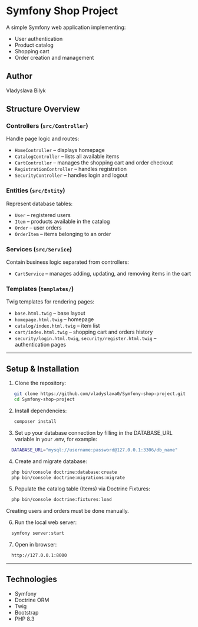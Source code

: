 # Symfony Shop Project

A simple Symfony web application implementing:
- User authentication
- Product catalog
- Shopping cart
- Order creation and management

## Author
Vladyslava Bilyk

## Structure Overview

### Controllers (`src/Controller`)
Handle page logic and routes:
- `HomeController` – displays homepage
- `CatalogController` – lists all available items
- `CartController` – manages the shopping cart and order checkout
- `RegistrationController` – handles registration
- `SecurityController` – handles login and logout

### Entities (`src/Entity`)
Represent database tables:
- `User` – registered users
- `Item` – products available in the catalog
- `Order` – user orders
- `OrderItem` – items belonging to an order

### Services (`src/Service`)
Contain business logic separated from controllers:
- `CartService` – manages adding, updating, and removing items in the cart

### Templates (`templates/`)
Twig templates for rendering pages:
- `base.html.twig` – base layout
- `homepage.html.twig` – homepage
- `catalog/index.html.twig` – item list
- `cart/index.html.twig` – shopping cart and orders history
- `security/login.html.twig`, `security/register.html.twig` – authentication pages

---

## Setup & Installation

1. Clone the repository:
```bash
   git clone https://github.com/vladyslava0/Symfony-shop-project.git
   cd Symfony-shop-project
``` 
2. Install dependencies:
```bash
   composer install
```
3. Set up your database connection by filling in the DATABASE_URL variable in your .env, for example:
 ```bash
   DATABASE_URL="mysql://username:password@127.0.0.1:3306/db_name"
```
4. Create and migrate database:
 ```bash
   php bin/console doctrine:database:create
   php bin/console doctrine:migrations:migrate
```
5. Populate the catalog table (Items) via Doctrine Fixtures:
 ```bash
   php bin/console doctrine:fixtures:load
```
Creating users and orders must be done manually.

6. Run the local web server:
 ```bash
   symfony server:start
```
7. Open in browser:
 ```bash
   http://127.0.0.1:8000
```

---
## Technologies
- Symfony
- Doctrine ORM
- Twig
- Bootstrap
- PHP 8.3